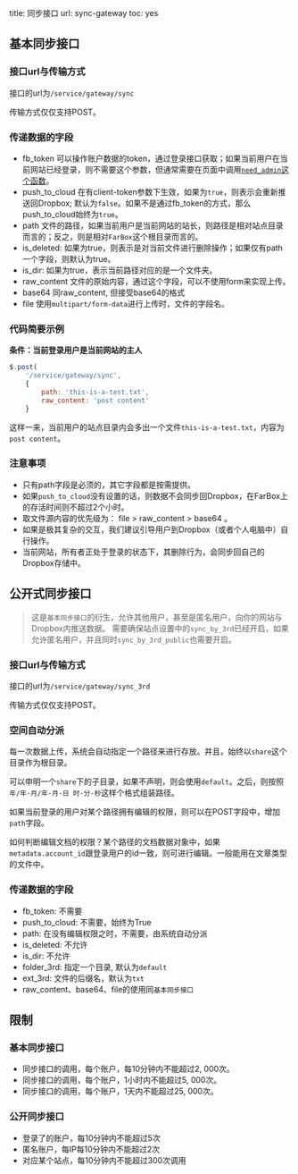 title: 同步接口
url: sync-gateway
toc: yes

## 基本同步接口

### 接口url与传输方式

接口的url为`/service/gateway/sync`

传输方式仅仅支持POST。

### 传递数据的字段

- fb_token 可以操作账户数据的token，通过登录接口获取；如果当前用户在当前网站已经登录，则不需要这个参数，但通常需要在页面中调用[`need_admin`这个函数](functions#toc_14)。
- push_to_cloud 在有client-token参数下生效，如果为`true`，则表示会重新推送回Dropbox; 默认为`false`。如果不是通过fb_token的方式，那么push_to_cloud始终为`true`。
- path 文件的路径，如果当前用户是当前网站的站长，则路径是相对站点目录而言的；反之，则是相对`FarBox`这个根目录而言的。
- is_deleted: 如果为true，则表示是对当前文件进行删除操作；如果仅有path一个字段，则默认为true。
- is_dir: 如果为true，表示当前路径对应的是一个文件夹。
- raw_content 文件的原始内容，通过这个字段，可以不使用form来实现上传。
- base64 同raw_content, 但接受base64的格式
- file 使用`multipart/form-data`进行上传时，文件的字段名。


### 代码简要示例 

**条件：当前登录用户是当前网站的主人**

```js
$.post(
    '/service/gateway/sync',
    {
        path: 'this-is-a-test.txt',
        raw_content: 'post content'
    }
```

这样一来，当前用户的站点目录内会多出一个文件`this-is-a-test.txt`，内容为`post content`。


### 注意事项

- 只有path字段是必须的，其它字段都是按需提供。
- 如果`push_to_cloud`没有设置的话，则数据不会同步回Dropbox，在FarBox上的存活时间则不超过2个小时。
- 取文件源内容的优先级为： file > raw_content > base64 。
- 如果是极其复杂的交互，我们建议引导用户到Dropbox（或者个人电脑中）自行操作。
- 当前网站，所有者正处于登录的状态下，其删除行为，会同步回自己的Dropbox存储中。

## 公开式同步接口
> 这是`基本同步接口`的衍生，允许其他用户，甚至是匿名用户，向你的网站与Dropbox内推送数据。
> 需要确保站点设置中的`sync_by_3rd`已经开启，如果允许匿名用户，并且同时`sync_by_3rd_public`也需要开启。

### 接口url与传输方式

接口的url为`/service/gateway/sync_3rd`

传输方式仅仅支持POST。

### 空间自动分派
每一次数据上传，系统会自动指定一个路径来进行存放。并且，始终以`share`这个目录作为根目录。

可以申明一个`share`下的子目录，如果不声明，则会使用`default`。之后，则按照`年/年-月/年-月-日 时-分-秒`这样个格式组装路径。

如果当前登录的用户对某个路径拥有编辑的权限，则可以在POST字段中，增加`path`字段。

如何判断编辑文档的权限？某个路径的文档数据对象中，如果`metadata.account_id`跟登录用户的id一致，则可进行编辑。一般能用在文章类型的文件中。


### 传递数据的字段
- fb_token: 不需要
- push_to_cloud: 不需要，始终为True
- path: 在没有编辑权限之时，不需要，由系统自动分派
- is_deleted: 不允许
- is_dir: 不允许
- folder_3rd: 指定一个目录, 默认为`default`
- ext_3rd: 文件的后缀名，默认为`txt`
- raw_content、base64、file的使用同`基本同步接口`



## 限制

### 基本同步接口
- 同步接口的调用，每个账户，每10分钟内不能超过2, 000次。
- 同步接口的调用，每个账户，1小时内不能超过5, 000次。
- 同步接口的调用，每个账户，1天内不能超过25, 000次。

### 公开同步接口
- 登录了的账户，每10分钟内不能超过5次
- 匿名账户，每IP每10分钟内不能超过2次
- 对应某个站点，每10分钟内不能超过300次调用



